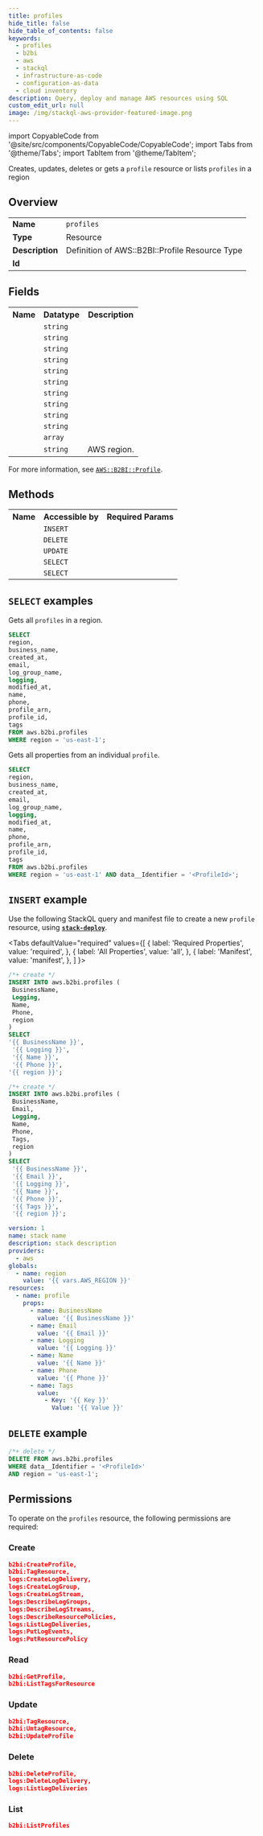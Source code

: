 ```yaml
---
title: profiles
hide_title: false
hide_table_of_contents: false
keywords:
  - profiles
  - b2bi
  - aws
  - stackql
  - infrastructure-as-code
  - configuration-as-data
  - cloud inventory
description: Query, deploy and manage AWS resources using SQL
custom_edit_url: null
image: /img/stackql-aws-provider-featured-image.png
---
```


import CopyableCode from '@site/src/components/CopyableCode/CopyableCode';
import Tabs from '@theme/Tabs';
import TabItem from '@theme/TabItem';

Creates, updates, deletes or gets a <code>profile</code> resource or lists <code>profiles</code> in a region

## Overview
<table>
<tbody>
<tr><td><b>Name</b></td><td><code>profiles</code></td></tr>
<tr><td><b>Type</b></td><td>Resource</td></tr>
<tr><td><b>Description</b></td><td>Definition of AWS::B2BI::Profile Resource Type</td></tr>
<tr><td><b>Id</b></td><td><CopyableCode code="aws.b2bi.profiles" /></td></tr>
</tbody>
</table>

## Fields
<table>
<tbody>
<tr><th>Name</th><th>Datatype</th><th>Description</th></tr><tr><td><CopyableCode code="business_name" /></td><td><code>string</code></td><td></td></tr>
<tr><td><CopyableCode code="created_at" /></td><td><code>string</code></td><td></td></tr>
<tr><td><CopyableCode code="email" /></td><td><code>string</code></td><td></td></tr>
<tr><td><CopyableCode code="log_group_name" /></td><td><code>string</code></td><td></td></tr>
<tr><td><CopyableCode code="logging" /></td><td><code>string</code></td><td></td></tr>
<tr><td><CopyableCode code="modified_at" /></td><td><code>string</code></td><td></td></tr>
<tr><td><CopyableCode code="name" /></td><td><code>string</code></td><td></td></tr>
<tr><td><CopyableCode code="phone" /></td><td><code>string</code></td><td></td></tr>
<tr><td><CopyableCode code="profile_arn" /></td><td><code>string</code></td><td></td></tr>
<tr><td><CopyableCode code="profile_id" /></td><td><code>string</code></td><td></td></tr>
<tr><td><CopyableCode code="tags" /></td><td><code>array</code></td><td></td></tr>
<tr><td><CopyableCode code="region" /></td><td><code>string</code></td><td>AWS region.</td></tr>
</tbody>
</table>

For more information, see <a href="https://docs.aws.amazon.com/AWSCloudFormation/latest/UserGuide/aws-resource-b2bi-profile.html"><code>AWS::B2BI::Profile</code></a>.

## Methods

<table>
<tbody>
  <tr>
    <th>Name</th>
    <th>Accessible by</th>
    <th>Required Params</th>
  </tr>
  <tr>
    <td><CopyableCode code="create_resource" /></td>
    <td><code>INSERT</code></td>
    <td><CopyableCode code="BusinessName, Logging, Name, Phone, region" /></td>
  </tr>
  <tr>
    <td><CopyableCode code="delete_resource" /></td>
    <td><code>DELETE</code></td>
    <td><CopyableCode code="data__Identifier, region" /></td>
  </tr>
  <tr>
    <td><CopyableCode code="update_resource" /></td>
    <td><code>UPDATE</code></td>
    <td><CopyableCode code="data__Identifier, data__PatchDocument, region" /></td>
  </tr>
  <tr>
    <td><CopyableCode code="list_resources" /></td>
    <td><code>SELECT</code></td>
    <td><CopyableCode code="region" /></td>
  </tr>
  <tr>
    <td><CopyableCode code="get_resource" /></td>
    <td><code>SELECT</code></td>
    <td><CopyableCode code="data__Identifier, region" /></td>
  </tr>
</tbody>
</table>

## `SELECT` examples
Gets all <code>profiles</code> in a region.
```sql
SELECT
region,
business_name,
created_at,
email,
log_group_name,
logging,
modified_at,
name,
phone,
profile_arn,
profile_id,
tags
FROM aws.b2bi.profiles
WHERE region = 'us-east-1';
```
Gets all properties from an individual <code>profile</code>.
```sql
SELECT
region,
business_name,
created_at,
email,
log_group_name,
logging,
modified_at,
name,
phone,
profile_arn,
profile_id,
tags
FROM aws.b2bi.profiles
WHERE region = 'us-east-1' AND data__Identifier = '<ProfileId>';
```

## `INSERT` example

Use the following StackQL query and manifest file to create a new <code>profile</code> resource, using [__`stack-deploy`__](https://pypi.org/project/stack-deploy/).

<Tabs
    defaultValue="required"
    values={[
      { label: 'Required Properties', value: 'required', },
      { label: 'All Properties', value: 'all', },
      { label: 'Manifest', value: 'manifest', },
    ]
}>
<TabItem value="required">

```sql
/*+ create */
INSERT INTO aws.b2bi.profiles (
 BusinessName,
 Logging,
 Name,
 Phone,
 region
)
SELECT 
'{{ BusinessName }}',
 '{{ Logging }}',
 '{{ Name }}',
 '{{ Phone }}',
'{{ region }}';
```
</TabItem>
<TabItem value="all">

```sql
/*+ create */
INSERT INTO aws.b2bi.profiles (
 BusinessName,
 Email,
 Logging,
 Name,
 Phone,
 Tags,
 region
)
SELECT 
 '{{ BusinessName }}',
 '{{ Email }}',
 '{{ Logging }}',
 '{{ Name }}',
 '{{ Phone }}',
 '{{ Tags }}',
 '{{ region }}';
```
</TabItem>
<TabItem value="manifest">

```yaml
version: 1
name: stack name
description: stack description
providers:
  - aws
globals:
  - name: region
    value: '{{ vars.AWS_REGION }}'
resources:
  - name: profile
    props:
      - name: BusinessName
        value: '{{ BusinessName }}'
      - name: Email
        value: '{{ Email }}'
      - name: Logging
        value: '{{ Logging }}'
      - name: Name
        value: '{{ Name }}'
      - name: Phone
        value: '{{ Phone }}'
      - name: Tags
        value:
          - Key: '{{ Key }}'
            Value: '{{ Value }}'

```
</TabItem>
</Tabs>

## `DELETE` example

```sql
/*+ delete */
DELETE FROM aws.b2bi.profiles
WHERE data__Identifier = '<ProfileId>'
AND region = 'us-east-1';
```

## Permissions

To operate on the <code>profiles</code> resource, the following permissions are required:

### Create
```json
b2bi:CreateProfile,
b2bi:TagResource,
logs:CreateLogDelivery,
logs:CreateLogGroup,
logs:CreateLogStream,
logs:DescribeLogGroups,
logs:DescribeLogStreams,
logs:DescribeResourcePolicies,
logs:ListLogDeliveries,
logs:PutLogEvents,
logs:PutResourcePolicy
```

### Read
```json
b2bi:GetProfile,
b2bi:ListTagsForResource
```

### Update
```json
b2bi:TagResource,
b2bi:UntagResource,
b2bi:UpdateProfile
```

### Delete
```json
b2bi:DeleteProfile,
logs:DeleteLogDelivery,
logs:ListLogDeliveries
```

### List
```json
b2bi:ListProfiles
```
